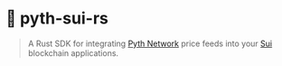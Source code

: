 # 🦀 pyth-sui-rs

> A Rust SDK for integrating [Pyth Network](https://pyth.network) price feeds into your [Sui](https://sui.io) blockchain applications.  